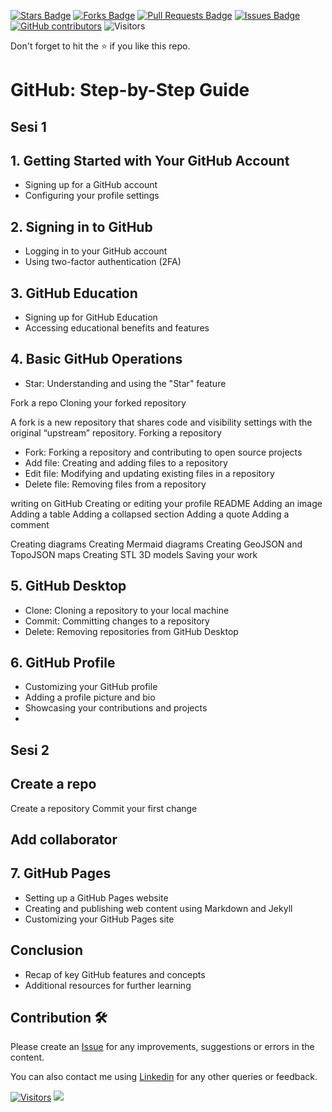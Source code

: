 <a href="https://github.com/drshahizan/learn-github/stargazers"><img src="https://img.shields.io/github/stars/drshahizan/learn-github" alt="Stars Badge"/></a>
<a href="https://github.com/drshahizan/learn-github/network/members"><img src="https://img.shields.io/github/forks/drshahizan/learn-github" alt="Forks Badge"/></a>
<a href="https://github.com/drshahizan/learn-github/pulls"><img src="https://img.shields.io/github/issues-pr/drshahizan/learn-github" alt="Pull Requests Badge"/></a>
<a href="https://github.com/drshahizan/learn-github/issues"><img src="https://img.shields.io/github/issues/drshahizan/learn-github" alt="Issues Badge"/></a>
<a href="https://github.com/drshahizan/learn-github/graphs/contributors"><img alt="GitHub contributors" src="https://img.shields.io/github/contributors/drshahizan/learn-github?color=2b9348"></a>
![Visitors](https://api.visitorbadge.io/api/visitors?path=https%3A%2F%2Fgithub.com%2Fdrshahizan%2Flearn-github&labelColor=%23d9e3f0&countColor=%23697689&style=flat)

Don't forget to hit the :star: if you like this repo.

# GitHub: Step-by-Step Guide
## Sesi 1
## 1. Getting Started with Your GitHub Account
- Signing up for a GitHub account
- Configuring your profile settings

## 2. Signing in to GitHub
- Logging in to your GitHub account
- Using two-factor authentication (2FA)

## 3. GitHub Education
- Signing up for GitHub Education
- Accessing educational benefits and features

## 4. Basic GitHub Operations
- Star: Understanding and using the "Star" feature

Fork a repo
Cloning your forked repository

A fork is a new repository that shares code and visibility settings with the original “upstream” repository.
Forking a repository

- Fork: Forking a repository and contributing to open source projects
- Add file: Creating and adding files to a repository
- Edit file: Modifying and updating existing files in a repository
- Delete file: Removing files from a repository

writing on GitHub
Creating or editing your profile README
Adding an image
Adding a table
Adding a collapsed section
Adding a quote
Adding a comment

Creating diagrams
Creating Mermaid diagrams
Creating GeoJSON and TopoJSON maps
Creating STL 3D models
Saving your work


## 5. GitHub Desktop
- Clone: Cloning a repository to your local machine
- Commit: Committing changes to a repository
- Delete: Removing repositories from GitHub Desktop

## 6. GitHub Profile
- Customizing your GitHub profile
- Adding a profile picture and bio
- Showcasing your contributions and projects
- 
## Sesi 2
## Create a repo
Create a repository
Commit your first change

## Add collaborator

## 7. GitHub Pages
- Setting up a GitHub Pages website
- Creating and publishing web content using Markdown and Jekyll
- Customizing your GitHub Pages site

## Conclusion
- Recap of key GitHub features and concepts
- Additional resources for further learning





## Contribution 🛠️
Please create an [Issue](https://github.com/drshahizan/learn-github/issues) for any improvements, suggestions or errors in the content.

You can also contact me using [Linkedin](https://www.linkedin.com/in/drshahizan/) for any other queries or feedback.

[![Visitors](https://api.visitorbadge.io/api/visitors?path=https%3A%2F%2Fgithub.com%2Fdrshahizan&labelColor=%23697689&countColor=%23555555&style=plastic)](https://visitorbadge.io/status?path=https%3A%2F%2Fgithub.com%2Fdrshahizan)
![](https://hit.yhype.me/github/profile?user_id=81284918)



